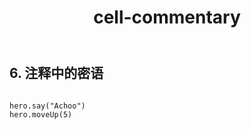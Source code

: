 ﻿---
layout: default
title: cell-commentary
---
## 6. 注释中的密语
```

hero.say("Achoo")
hero.moveUp(5)

```
